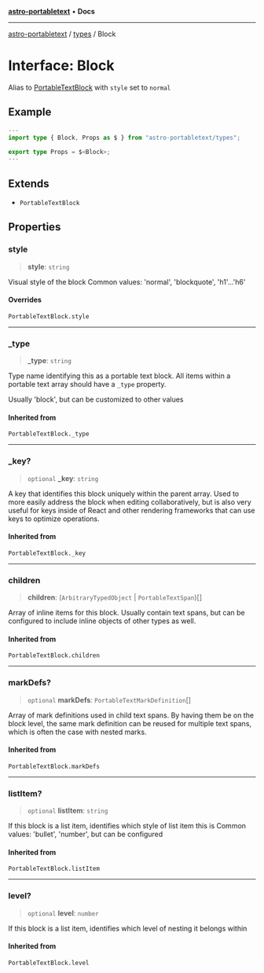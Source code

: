 [**astro-portabletext**](../../README.md) • **Docs**

***

[astro-portabletext](../../README.md) / [types](../README.md) / Block

# Interface: Block

Alias to [PortableTextBlock](https://portabletext.github.io/types/interfaces/PortableTextBlock.html) with `style` set to `normal`

## Example

```ts
---
import type { Block, Props as $ } from "astro-portabletext/types";

export type Props = $<Block>;
---
```

## Extends

- `PortableTextBlock`

## Properties

### style

> **style**: `string`

Visual style of the block
Common values: 'normal', 'blockquote', 'h1'...'h6'

#### Overrides

`PortableTextBlock.style`

***

### \_type

> **\_type**: `string`

Type name identifying this as a portable text block.
All items within a portable text array should have a `_type` property.

Usually 'block', but can be customized to other values

#### Inherited from

`PortableTextBlock._type`

***

### \_key?

> `optional` **\_key**: `string`

A key that identifies this block uniquely within the parent array. Used to more easily address
the block when editing collaboratively, but is also very useful for keys inside of React and
other rendering frameworks that can use keys to optimize operations.

#### Inherited from

`PortableTextBlock._key`

***

### children

> **children**: (`ArbitraryTypedObject` \| `PortableTextSpan`)[]

Array of inline items for this block. Usually contain text spans, but can be
configured to include inline objects of other types as well.

#### Inherited from

`PortableTextBlock.children`

***

### markDefs?

> `optional` **markDefs**: `PortableTextMarkDefinition`[]

Array of mark definitions used in child text spans. By having them be on the block level,
the same mark definition can be reused for multiple text spans, which is often the case
with nested marks.

#### Inherited from

`PortableTextBlock.markDefs`

***

### listItem?

> `optional` **listItem**: `string`

If this block is a list item, identifies which style of list item this is
Common values: 'bullet', 'number', but can be configured

#### Inherited from

`PortableTextBlock.listItem`

***

### level?

> `optional` **level**: `number`

If this block is a list item, identifies which level of nesting it belongs within

#### Inherited from

`PortableTextBlock.level`
